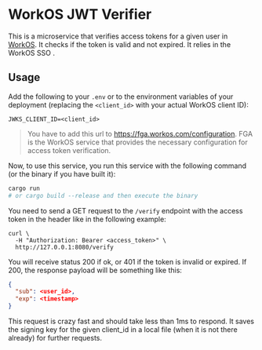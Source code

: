 # WorkOS JWT Verifier

This is a microservice that verifies access tokens for a given user in [WorkOS](https://workos.com). It checks if the token is valid and not expired. It relies in the WorkOS SSO .

## Usage

Add the following to your `.env` or to the environment variables of your deployment (replacing the `<client_id>` with your actual WorkOS client ID):

```
JWKS_CLIENT_ID=<client_id>
```

> You have to add this url to https://fga.workos.com/configuration. FGA is the WorkOS service that provides the necessary configuration for access token verification.

Now, to use this service, you run this service with the following command (or the binary if you have built it):

```bash
cargo run
# or cargo build --release and then execute the binary
```

You need to send a GET request to the `/verify` endpoint with the access token in the header like in the following example:

```
curl \
  -H "Authorization: Bearer <access_token>" \
  http://127.0.0.1:8080/verify
```

You will receive status 200 if ok, or 401 if the token is invalid or expired. If 200, the response payload will be something like this:

```json
{
  "sub": <user_id>,
  "exp": <timestamp>
}
```

This request is crazy fast and should take less than 1ms to respond. It saves the signing key for the given client_id in a local file (when it is not there already) for further requests.
